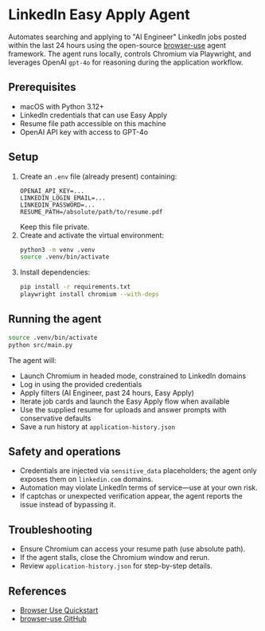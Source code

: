 # LinkedIn Easy Apply Agent

Automates searching and applying to "AI Engineer" LinkedIn jobs posted within the last 24 hours using the open-source [browser-use](https://docs.browser-use.com) agent framework. The agent runs locally, controls Chromium via Playwright, and leverages OpenAI `gpt-4o` for reasoning during the application workflow.

## Prerequisites
- macOS with Python 3.12+
- LinkedIn credentials that can use Easy Apply
- Resume file path accessible on this machine
- OpenAI API key with access to GPT-4o

## Setup
1. Create an `.env` file (already present) containing:
   ```
   OPENAI_API_KEY=...
   LINKEDIN_LOGIN_EMAIL=...
   LINKEDIN_PASSWORD=...
   RESUME_PATH=/absolute/path/to/resume.pdf
   ```
   Keep this file private.
2. Create and activate the virtual environment:
   ```bash
   python3 -m venv .venv
   source .venv/bin/activate
   ```
3. Install dependencies:
   ```bash
   pip install -r requirements.txt
   playwright install chromium --with-deps
   ```

## Running the agent
```bash
source .venv/bin/activate
python src/main.py
```

The agent will:
- Launch Chromium in headed mode, constrained to LinkedIn domains
- Log in using the provided credentials
- Apply filters (AI Engineer, past 24 hours, Easy Apply)
- Iterate job cards and launch the Easy Apply flow when available
- Use the supplied resume for uploads and answer prompts with conservative defaults
- Save a run history at `application-history.json`

## Safety and operations
- Credentials are injected via `sensitive_data` placeholders; the agent only exposes them on `linkedin.com` domains.
- Automation may violate LinkedIn terms of service—use at your own risk.
- If captchas or unexpected verification appear, the agent reports the issue instead of bypassing it.

## Troubleshooting
- Ensure Chromium can access your resume path (use absolute path).
- If the agent stalls, close the Chromium window and rerun.
- Review `application-history.json` for step-by-step details.

## References
- [Browser Use Quickstart](https://docs.browser-use.com/quickstart)
- [browser-use GitHub](https://github.com/browser-use/browser-use)
